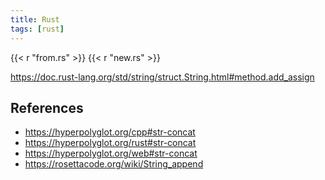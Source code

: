 ```yaml
---
title: Rust
tags: [rust]
---
```


{{< r "from.rs" >}}
{{< r "new.rs" >}}

<https://doc.rust-lang.org/std/string/struct.String.html#method.add_assign>

## References

- <https://hyperpolyglot.org/cpp#str-concat>
- <https://hyperpolyglot.org/rust#str-concat>
- <https://hyperpolyglot.org/web#str-concat>
- <https://rosettacode.org/wiki/String_append>
